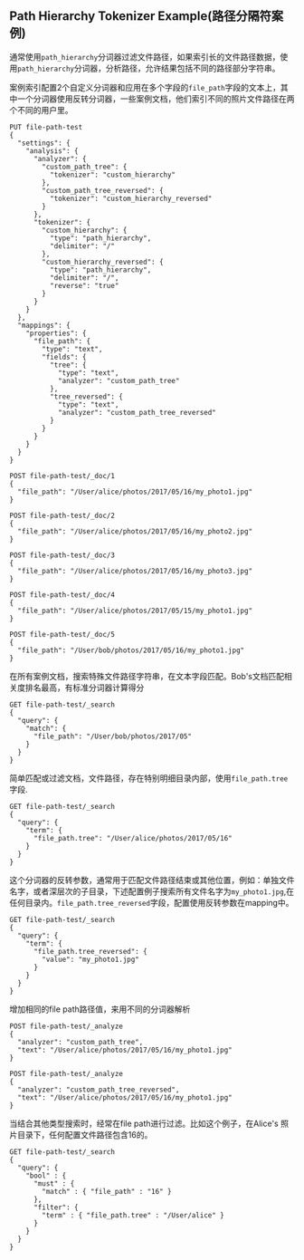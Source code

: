 ## Path Hierarchy Tokenizer Example(路径分隔符案例)
通常使用```path_hierarchy```分词器过滤文件路径，如果索引长的文件路径数据，使用```path_hierarchy```分词器，分析路径，允许结果包括不同的路径部分字符串。

案例索引配置2个自定义分词器和应用在多个字段的```file_path```字段的文本上，其中一个分词器使用反转分词器，一些案例文档，他们索引不同的照片文件路径在两个不同的用户里。

```
PUT file-path-test
{
  "settings": {
    "analysis": {
      "analyzer": {
        "custom_path_tree": {
          "tokenizer": "custom_hierarchy"
        },
        "custom_path_tree_reversed": {
          "tokenizer": "custom_hierarchy_reversed"
        }
      },
      "tokenizer": {
        "custom_hierarchy": {
          "type": "path_hierarchy",
          "delimiter": "/"
        },
        "custom_hierarchy_reversed": {
          "type": "path_hierarchy",
          "delimiter": "/",
          "reverse": "true"
        }
      }
    }
  },
  "mappings": {
    "properties": {
      "file_path": {
        "type": "text",
        "fields": {
          "tree": {
            "type": "text",
            "analyzer": "custom_path_tree"
          },
          "tree_reversed": {
            "type": "text",
            "analyzer": "custom_path_tree_reversed"
          }
        }
      }
    }
  }
}

POST file-path-test/_doc/1
{
  "file_path": "/User/alice/photos/2017/05/16/my_photo1.jpg"
}

POST file-path-test/_doc/2
{
  "file_path": "/User/alice/photos/2017/05/16/my_photo2.jpg"
}

POST file-path-test/_doc/3
{
  "file_path": "/User/alice/photos/2017/05/16/my_photo3.jpg"
}

POST file-path-test/_doc/4
{
  "file_path": "/User/alice/photos/2017/05/15/my_photo1.jpg"
}

POST file-path-test/_doc/5
{
  "file_path": "/User/bob/photos/2017/05/16/my_photo1.jpg"
}
```
在所有案例文档，搜索特殊文件路径字符串，在文本字段匹配。Bob's文档匹配相关度排名最高，有标准分词器计算得分
```
GET file-path-test/_search
{
  "query": {
    "match": {
      "file_path": "/User/bob/photos/2017/05"
    }
  }
}
```
简单匹配或过滤文档，文件路径，存在特别明细目录内部，使用```file_path.tree```字段.
```
GET file-path-test/_search
{
  "query": {
    "term": {
      "file_path.tree": "/User/alice/photos/2017/05/16"
    }
  }
}
```
这个分词器的反转参数，通常用于匹配文件路径结束或其他位置，例如：单独文件名字，或者深层次的子目录，下述配置例子搜索所有文件名字为```my_photo1.jpg```,在任何目录内。```file_path.tree_reversed```字段，配置使用反转参数在mapping中。
```
GET file-path-test/_search
{
  "query": {
    "term": {
      "file_path.tree_reversed": {
        "value": "my_photo1.jpg"
      }
    }
  }
}
```
增加相同的file path路径值，来用不同的分词器解析
```
POST file-path-test/_analyze
{
  "analyzer": "custom_path_tree",
  "text": "/User/alice/photos/2017/05/16/my_photo1.jpg"
}

POST file-path-test/_analyze
{
  "analyzer": "custom_path_tree_reversed",
  "text": "/User/alice/photos/2017/05/16/my_photo1.jpg"
}
```
当结合其他类型搜索时，经常在file path进行过滤。比如这个例子，在Alice's 照片目录下，任何配置文件路径包含16的。
```
GET file-path-test/_search
{
  "query": {
    "bool" : {
      "must" : {
        "match" : { "file_path" : "16" }
      },
      "filter": {
        "term" : { "file_path.tree" : "/User/alice" }
      }
    }
  }
}
```